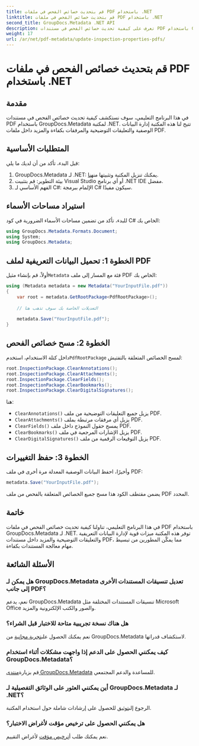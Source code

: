 ```yaml
---
title: قم بتحديث خصائص الفحص في ملفات PDF باستخدام .NET
linktitle: قم بتحديث خصائص الفحص في ملفات PDF باستخدام .NET
second_title: GroupDocs.Metadata .NET API
description: تعرف على كيفية تحديث خصائص الفحص في مستندات PDF باستخدام GroupDocs.Metadata لـ .NET. إدارة بيانات التعريف والتعليقات التوضيحية بكفاءة باستخدام لغة C#.
weight: 17
url: /ar/net/pdf-metadata/update-inspection-properties-pdfs/
---
```


# قم بتحديث خصائص الفحص في ملفات PDF باستخدام .NET

## مقدمة
في هذا البرنامج التعليمي، سوف نستكشف كيفية تحديث خصائص الفحص في مستندات PDF باستخدام GroupDocs.Metadata لمكتبة .NET. تتيح لنا هذه المكتبة إدارة البيانات الوصفية والتعليقات التوضيحية والمرفقات بكفاءة والمزيد داخل ملفات PDF.
## المتطلبات الأساسية
قبل البدء، تأكد من أن لديك ما يلي:
1.  GroupDocs.Metadata لـ .NET: يمكنك تنزيل المكتبة وتثبيتها من[هنا](https://releases.groupdocs.com/metadata/net/).
2. بيئة التطوير: قم بتثبيت Visual Studio أو أي برنامج .NET IDE مفضل.
3. الفهم الأساسي لـ C#: الإلمام ببرمجة C# سيكون مفيدًا.

## استيراد مساحات الأسماء
للبدء، تأكد من تضمين مساحات الأسماء الضرورية في كود C# الخاص بك:
```csharp
using GroupDocs.Metadata.Formats.Document;
using System;
using GroupDocs.Metadata;
```
## الخطوة 1: تحميل البيانات التعريفية لملف PDF
 أولاً، قم بإنشاء مثيل`Metadata` فئة مع المسار إلى ملف PDF الخاص بك:
```csharp
using (Metadata metadata = new Metadata("YourInputFile.pdf"))
{
    var root = metadata.GetRootPackage<PdfRootPackage>();
    
    // التعديلات الخاصة بك سوف تذهب هنا
    
    metadata.Save("YourInputFile.pdf");
}
```
## الخطوة 2: مسح خصائص الفحص
 داخل كتلة الاستخدام، استخدم`PdfRootPackage` لمسح الخصائص المتعلقة بالتفتيش:
```csharp
root.InspectionPackage.ClearAnnotations();
root.InspectionPackage.ClearAttachments();
root.InspectionPackage.ClearFields();
root.InspectionPackage.ClearBookmarks();
root.InspectionPackage.ClearDigitalSignatures();
```
هنا:
- `ClearAnnotations()` يزيل جميع التعليقات التوضيحية من ملف PDF.
- `ClearAttachments()` يزيل أي مرفقات مرتبطة بملف PDF.
- `ClearFields()` يمسح حقول النموذج داخل ملف PDF.
- `ClearBookmarks()` يزيل الإشارات المرجعية في ملف PDF.
- `ClearDigitalSignatures()` يزيل التوقيعات الرقمية من ملف PDF.
## الخطوة 3: حفظ التغييرات
وأخيرًا، احفظ البيانات الوصفية المعدلة مرة أخرى في ملف PDF:
```csharp
metadata.Save("YourInputFile.pdf");
```
يضمن مقتطف الكود هذا مسح جميع الخصائص المتعلقة بالفحص من ملف PDF المحدد.

## خاتمة
في هذا البرنامج التعليمي، تناولنا كيفية تحديث خصائص الفحص في ملفات PDF باستخدام GroupDocs.Metadata لـ .NET. توفر هذه المكتبة ميزات قوية لإدارة البيانات التعريفية والتعليقات التوضيحية والمزيد داخل مستندات PDF، مما يمكّن المطورين من تبسيط مهام معالجة المستندات بكفاءة.

## الأسئلة الشائعة
### هل يمكن لـ GroupDocs.Metadata تعديل تنسيقات المستندات الأخرى إلى جانب PDF؟
نعم، يدعم GroupDocs.Metadata تنسيقات المستندات المختلفة مثل Microsoft Office والصور والكتب الإلكترونية والمزيد.
### هل هناك نسخة تجريبية متاحة للاختبار قبل الشراء؟
 نعم يمكنك الحصول على[تجربة مجانية](https://releases.groupdocs.com/) من GroupDocs.Metadata لاستكشاف قدراتها.
### كيف يمكنني الحصول على الدعم إذا واجهت مشكلات أثناء استخدام GroupDocs.Metadata؟
 قم بزيارة[منتدى GroupDocs.Metadata](https://forum.groupdocs.com/c/metadata/14) للمساعدة والدعم المجتمعي.
### أين يمكنني العثور على الوثائق التفصيلية لـ GroupDocs.Metadata لـ .NET؟
 الرجوع إلى[توثيق](https://tutorials.groupdocs.com/metadata/net/) للحصول على إرشادات شاملة حول استخدام المكتبة.
### هل يمكنني الحصول على ترخيص مؤقت لأغراض الاختبار؟
 نعم يمكنك طلب أ[ترخيص مؤقت](https://purchase.groupdocs.com/temporary-license/) لأغراض التقييم.